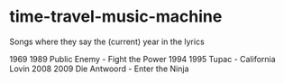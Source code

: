 # time-travel-music-machine
Songs where they say the (current) year in the lyrics

1969
1989 Public Enemy - Fight the Power
1994
1995 Tupac - California Lovin
2008
2009  Die Antwoord - Enter the Ninja
